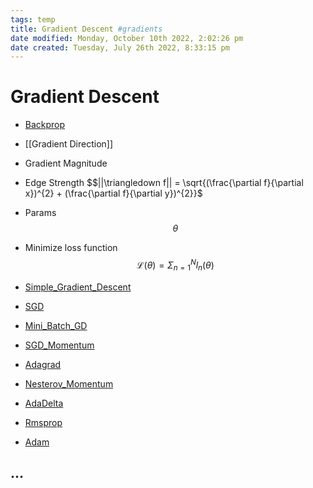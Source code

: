 ```yaml
---
tags: temp
title: Gradient Descent #gradients
date modified: Monday, October 10th 2022, 2:02:26 pm
date created: Tuesday, July 26th 2022, 8:33:15 pm
---
```


# Gradient Descent
- [Backprop](Backprop.md)
- [[Gradient Direction]]

- Gradient Magnitude
- Edge Strength $$||\triangledown f|| = \sqrt{(\frac{\partial f}{\partial x})^{2} + (\frac{\partial f}{\partial y})^{2}}$
- Params $$\theta$$
- Minimize loss function $$\mathscr{L}(\theta) = \Sigma^N_{n=1}l_n(\theta)$$
- [Simple_Gradient_Descent](Simple_Gradient_Descent.md)
- [SGD](SGD.md)
- [Mini_Batch_GD](Mini_Batch_GD.md)
- [SGD_Momentum](SGD_Momentum.md)
- [Adagrad](Adagrad.md)
- [Nesterov_Momentum](Nesterov_Momentum.md)
- [AdaDelta](AdaDelta.md)
- [Rmsprop](Rmsprop.md)
- [Adam](Adam.md)

## …

